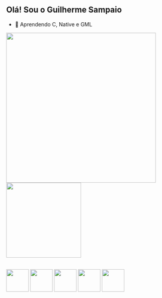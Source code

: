 ## Olá! Sou o Guilherme Sampaio

- 🌱 Aprendendo C, Native e GML

<a href="https://github.com/anuraghazra/github-readme-stats">
  <img  width = "400" height=400 align="center" src="https://github-readme-stats.vercel.app/api?username=GuilhermeSsampaio&theme=radical&show_icons=" />
</a>
<a href="https://github.com/anuraghazra/convoychat">
  <img height=200 align="center" src="https://github-readme-stats.vercel.app/api/top-langs?username=GuilhermeSsampaio&layout=compact&langs_count=8&card_width=320&theme=radical" />
</a>
<br>
<br>

<a href = "#"><img width = "60" heigth = "60" src="https://cdn.jsdelivr.net/gh/devicons/devicon/icons/html5/html5-original.svg" /></a>
<img width = "60" heigth = "60" src="https://cdn.jsdelivr.net/gh/devicons/devicon/icons/css3/css3-original.svg" />
<img width = "60" heigth = "60" src="https://cdn.jsdelivr.net/gh/devicons/devicon/icons/javascript/javascript-original.svg" />
<img width = "60" heigth = "60" src="https://cdn.jsdelivr.net/gh/devicons/devicon/icons/python/python-original.svg" />
<img width = "60" heigth = "60" src="https://cdn.jsdelivr.net/gh/devicons/devicon/icons/php/php-original.svg" />



